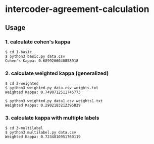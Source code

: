 # intercoder-agreement-calculation

<a name="usage"></a>
## Usage

<a name="1"></a>
### 1. calculate cohen's kappa

```console
$ cd 1-basic
$ python3 basic.py data.csv
Cohen's Kappa: 0.6899266046058918
```


<a name="2"></a>
### 2. calculate weighted kappa (generalized)
```console
$ cd 2-weighted
$ python3 weighted.py data.csv weights.txt
Weighted Kappa: 0.7490712511745773
```

```console
$ python3 weighted.py data1.csv weights1.txt
Weighted Kappa: 0.2902183212395829
```

<a name="3"></a>
### 3. calculate kappa with multiple labels
```console
$ cd 3-multilabel
$ python3 multilabel.py data.csv
Weighted Kappa: 0.7234810951760119
```
